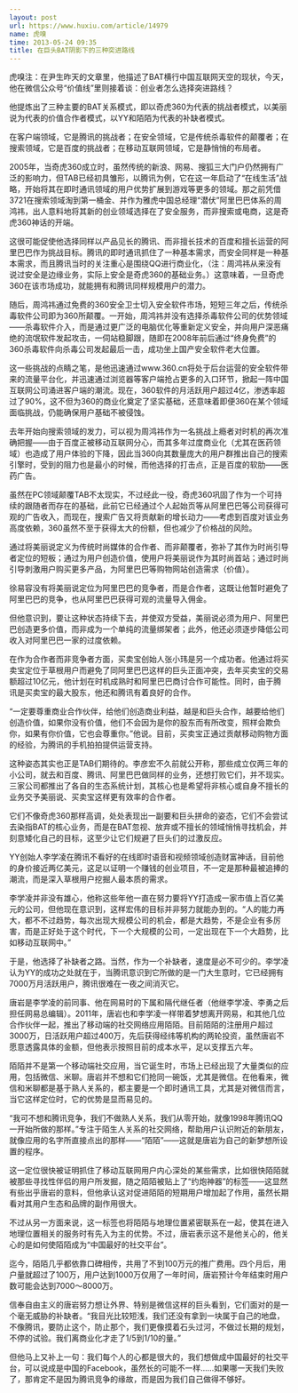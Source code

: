 ```yaml
---
layout: post
url: https://www.huxiu.com/article/14979
name: 虎嗅
time: 2013-05-24 09:35
title: 在巨头BAT阴影下的三种突进路线
---
```

虎嗅注：在尹生昨天的文章里，他描述了BAT横行中国互联网天空的现状，今天，他在微信公众号“价值线”里则接着谈：创业者怎么选择突进路线？

他提炼出了三种主要的BAT关系模式，即以奇虎360为代表的挑战者模式，以美丽说为代表的价值合作者模式，以YY和陌陌为代表的补缺者模式。

在客户端领域，它是腾讯的挑战者；在安全领域，它是传统杀毒软件的颠覆者；在搜索领域，它是百度的挑战者；在移动互联网领域，它是静悄悄的布局者。

2005年，当奇虎360成立时，虽然传统的新浪、网易、搜狐三大门户仍然拥有广泛的影响力，但TAB已经初具雏形，以腾讯为例，它在这一年启动了“在线生活”战略，开始将其在即时通讯领域的用户优势扩展到游戏等更多的领域。那之前凭借3721在搜索领域淘到第一桶金、并作为雅虎中国总经理“潜伏”阿里巴巴体系的周鸿祎，出人意料地将其新的创业领域选择在了安全服务，而非搜索或电商，这是奇虎360神话的开端。

这很可能促使他选择同样以产品见长的腾讯、而非擅长技术的百度和擅长运营的阿里巴巴作为挑战目标。腾讯的即时通讯抓住了一种基本需求，而安全同样是一种基本需求，而且腾讯当时的关注重心是围绕QQ进行商业化，（注：周鸿祎从来没有说过安全是边缘业务，实际上安全是奇虎360的基础业务。）这意味着，一旦奇虎360在该市场成功，就能拥有和腾讯同样规模用户的潜力。

随后，周鸿祎通过免费的360安全卫士切入安全软件市场，短短三年之后，传统杀毒软件公司即为360所颠覆。一开始，周鸿祎并没有选择杀毒软件公司的优势领域——杀毒软件介入，而是通过更广泛的电脑优化等重新定义安全，并向用户深恶痛绝的流氓软件发起攻击，一伺站稳脚跟，随即在2008年前后通过“终身免费”的360杀毒软件向杀毒公司发起最后一击，成功坐上国产安全软件老大位置。

这一些挑战的点睛之笔，是他迅速通过www.360.cn将处于后台运营的安全软件带来的流量平台化，并迅速通过浏览器等客户端抢占更多的入口环节，掀起一阵中国互联网公司涌进客户端的潮流。现在，360软件的月活跃用户超过4亿，渗透率超过了90%，这不但为360的商业化奠定了坚实基础，还意味着即便360在某个领域面临挑战，仍能确保用户基础不被侵蚀。

去年开始向搜索领域的发力，可以视为周鸿祎作为一名挑战上瘾者对时机的再次准确把握——由于百度正被移动互联网分心，而其多年过度商业化（尤其在医药领域）也造成了用户体验的下降，因此当360向其数量庞大的用户群推出自己的搜索引擎时，受到的阻力也是最小的时候，而他选择的打击点，正是百度的软肋——医药广告。

虽然在PC领域颠覆TAB不太现实，不过经此一役，奇虎360巩固了作为一个可持续的跟随者而存在的基础，此前它已经通过个人起始页等从阿里巴巴等公司获得可观的广告收入，而现在，搜索广告又将贡献新的增长动力——考虑到百度对该业务高度依赖，360虽然不至于获得太大的份额，但也减少了价格战的风险。

通过将美丽说定义为传统时尚媒体的合作者、而非颠覆者，弥补了其作为时尚引导者定位的短板；通过为用户创造价值，使用户将美丽说作为其时尚首站；通过时尚引导刺激用户购买更多产品，为阿里巴巴等购物网站创造需求（价值）。

徐易容没有将美丽说定位为阿里巴巴的竞争者，而是合作者，这既让他暂时避免了阿里巴巴的竞争，也从阿里巴巴获得可观的流量导入佣金。

但他意识到，要让这种状态持续下去，并使双方受益，美丽说必须为用户、阿里巴巴创造更多价值，而非成为一个单纯的流量绑架者；此外，他还必须逐步降低公司收入对阿里巴巴一家的过度依赖。

在作为合作者而非竞争者方面，买卖宝创始人张小玮是另一个成功者。他通过将买卖宝定位于草根用户而避免了同阿里巴巴这样的巨头正面冲突，去年买卖宝的交易额超过10亿元，他计划在时机成熟时和阿里巴巴商讨合作可能性。同时，由于腾讯是买卖宝的最大股东，他还和腾讯有着良好的合作。

“一定要尊重商业合作伙伴，给他们创造商业利益，越是和巨头合作，越要给他们创造价值，如果你没有价值，他们不会因为是你的股东而有所改变，照样会欺负你，如果有你价值，它也会尊重你。”他说。目前，买卖宝正通过贡献移动购物方面的经验，为腾讯的手机拍拍提供运营支持。

这种姿态其实也正是TAB们期待的。李彦宏不久前就公开称，那些成立仅两三年的小公司，就去和百度、腾讯、阿里巴巴做同样的业务，还想打败它们，并不现实。三家公司都推出了各自的生态系统计划，其核心也是希望将非核心或自身不擅长的业务交予美丽说、买卖宝这样更有效率的合作者。

它们不像奇虎360那样高调，处处表现出一副要和巨头拼命的姿态，它们不会尝试去染指BAT的核心业务，而是在BAT忽视、放弃或不擅长的领域悄悄寻找机会，并刻意矮化自己的目标，这至少让它们规避了巨头们的过激反应。

YY创始人李学凌在腾讯不看好的在线即时语音和视频领域创造财富神话，目前他的身价接近两亿美元，这足以证明一个赚钱的创业项目，不一定是那种最被追捧的潮流，而是深入草根用户挖掘人最本质的需求。

李学凌并非没有雄心，他称这些年他一直在努力要将YY打造成一家市值上百亿美元的公司，但他现在意识到，这样宏伟的目标并非努力就能办到的。“人的能力再大，都不不过趋势，每次出现大规模公司的机会，都是大趋势，不是企业有多厉害，而是正好处于这个时代，下一个大规模的公司，一定出现在下一个大趋势，比如移动互联网中。”

于是，他选择了补缺者之路。当然，作为一个补缺者，速度是必不可少的。李学凌认为YY的成功之处就在于，当腾讯意识到它所做的是一门大生意时，它已经拥有7000万月活跃用户，腾讯很难在一夜之间消灭它。

唐岩是李学凌的前同事、他在网易时的下属和隔代继任者（他继李学凌、李勇之后担任网易总编辑）。2011年，唐岩也和李学凌一样带着梦想离开网易，和其他几位合作伙伴一起，推出了移动端的社交网络应用陌陌。目前陌陌的注册用户超过3000万，日活跃用户超过400万，先后获得经纬等机构的两轮投资，虽然唐岩不愿意透露具体的金额，但他表示按照目前的成本水平，足以支撑五六年。

陌陌并不是第一个移动端社交应用，当它诞生时，市场上已经出现了大量类似的应用，包括微信、米聊。唐岩并不想和它们抢同一碗饭，尤其是微信。在他看来，微信和米聊都是基于熟人关系的，都主要是一个即时通讯工具，尤其是对微信而言，当它这样定位时，它的优势是显而易见的。

“我可不想和腾讯竞争，我们不做熟人关系，我们从零开始，就像1998年腾讯QQ一开始所做的那样。”专注于陌生人关系的社交网络，帮助用户认识附近的新朋友，就像应用的名字所直接点出的那样——“陌陌”——这就是唐岩为自己的新梦想所设置的程序。

这一定位很快被证明抓住了移动互联网用户内心深处的某些需求，比如很快陌陌就被那些寻找性伴侣的用户所发掘，随之陌陌被贴上了“约炮神器”的标签——这显然有些出乎唐岩的意料，但他承认这对促进陌陌的短期用户增加起了作用，虽然长期看对其用户生态和品牌的副作用很大。

不过从另一方面来说，这一标签也将陌陌与地理位置紧密联系在一起，使其在进入地理位置相关的服务时有先入为主的优势。不过，唐岩表示这不是他关心的，他关心的是如何使陌陌成为“中国最好的社交平台”。

迄今，陌陌几乎都依靠口碑相传，共用了不到100万元的推广费用。四个月后，用户量就超过了100万，用户达到1000万仅用了一年时间，唐岩预计今年结束时用户数可能会达到7000～8000万。

信奉自由主义的唐岩努力想让外界、特别是微信这样的巨头看到，它们面对的是一个毫无威胁的补缺者。“我目光比较短浅，我们还没有拿到一块属于自己的地盘，不像腾讯，要防止这个，防止那个，我们更像摸着石头过河，不做过长期的规划，不停的试验。我们离商业化才走了1/5到1/10的量。”

但他马上又补上一句：我们每个人的心都是很大的，我们想做成中国最好的社交平台，可以说成是中国的Facebook，虽然长的可能不一样……如果哪一天我们失败了，那肯定不是因为腾讯竞争的缘故，而是因为我们自己做得不够好。

